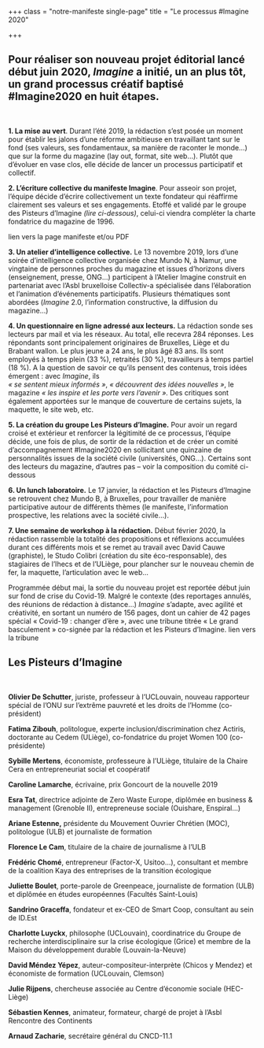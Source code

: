 +++
class = "notre-manifeste single-page"
title = "Le processus #Imagine 2020"

+++
## Pour réaliser son nouveau projet éditorial lancé début juin 2020, _Imagine_ a initié, un an plus tôt, un grand processus créatif baptisé #Imagine2020 en huit étapes.

<br>

**1. La mise au vert**. Durant l’été 2019, la rédaction s’est posée un moment pour établir les jalons d’une réforme ambitieuse en travaillant tant sur le fond (ses valeurs, ses fondamentaux, sa manière de raconter le monde…) que sur la forme du magazine (lay out, format, site web…). Plutôt que d’évoluer en vase clos, elle décide de lancer un processus participatif et collectif.

**2. L’écriture collective du manifeste Imagine**. Pour asseoir son projet, l’équipe décide d’écrire collectivement un texte fondateur qui réaffirme clairement ses valeurs et ses engagements. Etoffé et validé par le groupe des Pisteurs d’Imagine _(lire ci-dessous)_, celui-ci viendra compléter la charte fondatrice du magazine de 1996.

lien vers la page manifeste et/ou PDF

**3. Un atelier d’intelligence collective.** Le 13 novembre 2019, lors d’une soirée d’intelligence collective organisée chez Mundo N, à Namur, une vingtaine de personnes proches du magazine et issues d’horizons divers (enseignement, presse, ONG…) participent à l’Atelier Imagine construit en partenariat avec l’Asbl bruxelloise Collectiv-a spécialisée dans l’élaboration et l’animation d’événements participatifs. Plusieurs thématiques sont abordées (_Imagine_ 2.0, l’information constructive, la diffusion du magazine…)

**4. Un questionnaire en ligne adressé aux lecteurs.** La rédaction sonde ses lecteurs par mail et via les réseaux. Au total, elle recevra 284 réponses. Les répondants sont principalement originaires de Bruxelles, Liège et du Brabant wallon. Le plus jeune a 24 ans, le plus âgé 83 ans. Ils sont employés à temps plein (33 %), retraités (30 %),  travailleurs à temps partiel (18 %). A la question de savoir ce qu’ils pensent des contenus, trois idées émergent : avec _Imagine_, ils   
_« se sentent mieux informés »_, _« découvrent des idées nouvelles »_, le magazine _« les inspire et les porte vers l’avenir »._ Des critiques sont également apportées sur le manque de couverture de certains sujets, la maquette, le site web, etc.

**5. La création du groupe Les Pisteurs d’Imagine.** Pour avoir un regard croisé et extérieur et renforcer la légitimité de ce processus, l’équipe décide, une fois de plus, de sortir de la rédaction et de créer un comité d’accompagnement #Imagine2020 en sollicitant une quinzaine de personnalités issues de la société civile (universités, ONG…). Certains sont des lecteurs du magazine, d’autres pas – voir la composition du comité ci-dessous

**6. Un lunch laboratoire.** Le 17 janvier, la rédaction et les Pisteurs d’Imagine se retrouvent chez Mundo B, à Bruxelles, pour travailler de manière participative autour de différents thèmes (le manifeste, l’information prospective, les relations avec la société civile…).

**7. Une semaine de workshop à la rédaction.** Début février 2020, la rédaction rassemble la totalité des propositions et réflexions accumulées durant ces différents mois et se remet au travail avec David Cauwe (graphiste), le Studo Colibri (création du site éco-responsable), des stagiaires de l’Ihecs et de l’ULiège, pour plancher sur le nouveau chemin de fer, la maquette, l’articulation avec le web…

Programmée début mai, la sortie du nouveau projet est reportée début juin sur fond de crise du Covid-19. Malgré le contexte (des reportages annulés, des réunions de rédaction à distance…) _Imagine_ s’adapte, avec agilité et créativité, en sortant un numéro de 156 pages, dont un cahier de 42 pages spécial « Covid-19 : changer d’ère », avec une tribune titrée « Le grand basculement » co-signée par la rédaction et les Pisteurs d’Imagine. lien vers la tribune

## Les Pisteurs d’Imagine

<br>

**Olivier De Schutter**, juriste, professeur à l’UCLouvain, nouveau rapporteur spécial de l’ONU sur l’extrême pauvreté et les droits de l’Homme (co-président)

**Fatima Zibouh**, politologue, experte inclusion/discrimination chez Actiris, doctorante au Cedem (ULiège), co-fondatrice du projet Women 100 (co-présidente)

**Sybille Mertens**, économiste, professeure à l’ULiège, titulaire de la Chaire Cera en entrepreneuriat social et coopératif

**Caroline Lamarche**, écrivaine, prix Goncourt de la nouvelle 2019

**Esra Tat**, directrice adjointe de Zero Waste Europe, diplômée en business & management (Grenoble II), entrepreneuse sociale (Ouishare, Enspiral...)

**Ariane Estenne,** présidente du Mouvement Ouvrier Chrétien (MOC), politologue (ULB) et journaliste de formation

**Florence Le Cam**, titulaire de la chaire de journalisme à l’ULB

**Frédéric Chomé**, entrepreneur (Factor-X, Usitoo...), consultant et membre de la coalition Kaya des entreprises de la transition écologique

**Juliette Boulet**, porte-parole de Greenpeace, journaliste de formation (ULB) et diplômée en études européennes (Facultés Saint-Louis)

**Sandrino Graceffa**, fondateur et ex-CEO de Smart Coop, consultant au sein de ID.Est

**Charlotte Luyckx**, philosophe (UCLouvain), coordinatrice du Groupe de recherche interdisciplinaire sur la crise écologique (Grice) et membre de la Maison du développement durable (Louvain-la-Neuve)

**David Méndez Yépez**, auteur-compositeur-interprète (Chicos y Mendez) et économiste de formation (UCLouvain, Clemson)

**Julie Rijpens**, chercheuse associée au Centre d’économie sociale (HEC-Liège)

**Sébastien Kennes**, animateur, formateur, chargé de projet à l’Asbl Rencontre des Continents

**Arnaud Zacharie**, secrétaire général du CNCD-11.1